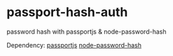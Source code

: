 passport-hash-auth
==================

password hash with passportjs &amp; node-password-hash

Dependency: 
  [passportjs](http://passportjs.org/)
  [node-password-hash](https://github.com/davidwood/node-password-hash)
